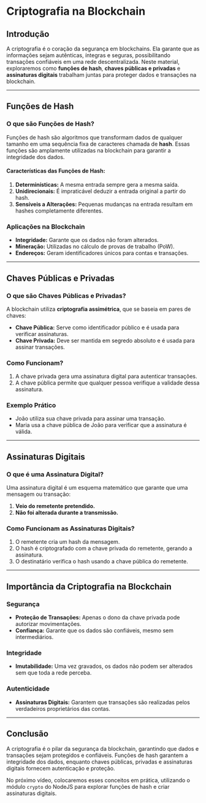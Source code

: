 # Criptografia na Blockchain  

## Introdução  
A criptografia é o coração da segurança em blockchains. Ela garante que as informações sejam autênticas, íntegras e seguras, possibilitando transações confiáveis em uma rede descentralizada. Neste material, exploraremos como **funções de hash**, **chaves públicas e privadas** e **assinaturas digitais** trabalham juntas para proteger dados e transações na blockchain.  

---

## Funções de Hash  

### O que são Funções de Hash?  
Funções de hash são algoritmos que transformam dados de qualquer tamanho em uma sequência fixa de caracteres chamada de **hash**. Essas funções são amplamente utilizadas na blockchain para garantir a integridade dos dados.  

#### Características das Funções de Hash:  
1. **Determinísticas:** A mesma entrada sempre gera a mesma saída.  
2. **Unidirecionais:** É impraticável deduzir a entrada original a partir do hash.  
3. **Sensíveis a Alterações:** Pequenas mudanças na entrada resultam em hashes completamente diferentes.  

### Aplicações na Blockchain  
- **Integridade:** Garante que os dados não foram alterados.  
- **Mineração:** Utilizadas no cálculo de provas de trabalho (PoW).  
- **Endereços:** Geram identificadores únicos para contas e transações.  

---

## Chaves Públicas e Privadas  

### O que são Chaves Públicas e Privadas?  
A blockchain utiliza **criptografia assimétrica**, que se baseia em pares de chaves:  
- **Chave Pública:** Serve como identificador público e é usada para verificar assinaturas.  
- **Chave Privada:** Deve ser mantida em segredo absoluto e é usada para assinar transações.  

### Como Funcionam?  
1. A chave privada gera uma assinatura digital para autenticar transações.  
2. A chave pública permite que qualquer pessoa verifique a validade dessa assinatura.  

### Exemplo Prático  
- João utiliza sua chave privada para assinar uma transação.  
- Maria usa a chave pública de João para verificar que a assinatura é válida.  

---

## Assinaturas Digitais  

### O que é uma Assinatura Digital?  
Uma assinatura digital é um esquema matemático que garante que uma mensagem ou transação:  
1. **Veio do remetente pretendido.**  
2. **Não foi alterada durante a transmissão.**  

### Como Funcionam as Assinaturas Digitais?  
1. O remetente cria um hash da mensagem.  
2. O hash é criptografado com a chave privada do remetente, gerando a assinatura.  
3. O destinatário verifica o hash usando a chave pública do remetente.  

---

## Importância da Criptografia na Blockchain  

### Segurança  
- **Proteção de Transações:** Apenas o dono da chave privada pode autorizar movimentações.  
- **Confiança:** Garante que os dados são confiáveis, mesmo sem intermediários.  

### Integridade  
- **Imutabilidade:** Uma vez gravados, os dados não podem ser alterados sem que toda a rede perceba.  

### Autenticidade  
- **Assinaturas Digitais:** Garantem que transações são realizadas pelos verdadeiros proprietários das contas.  

---

## Conclusão  
A criptografia é o pilar da segurança da blockchain, garantindo que dados e transações sejam protegidos e confiáveis. Funções de hash garantem a integridade dos dados, enquanto chaves públicas, privadas e assinaturas digitais fornecem autenticação e proteção.  

No próximo vídeo, colocaremos esses conceitos em prática, utilizando o módulo `crypto` do NodeJS para explorar funções de hash e criar assinaturas digitais.  